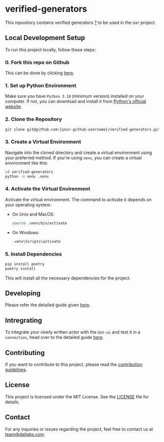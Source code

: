 # verified-generators

This repository contains verified generators [?](http://dat.com/what-are-verified-actors) to be used in the `dat` project.

## Local Development Setup

To run this project locally, follow these steps:

### 0. Fork this repo on Github

This can be done by clicking [here](https://github.com/dat-labs/verified-generators/fork).

### 1. Set up Python Environment

Make sure you have `Python 3.10` (minimum version) installed on your computer. If not, you can download and install it from [Python's official website](https://www.python.org/downloads/).

### 2. Clone the Repository

```bash
git clone git@github.com:{your-github-username}/verified-generators.git
```

### 3. Create a Virtual Environment
Navigate into the cloned directory and create a virtual environment using your preferred method. If you're using `venv`, you can create a virtual environment like this:

```bash
cd verified-generators
python -m venv .venv
```

### 4. Activate the Virtual Environment
Activate the virtual environment. The command to activate it depends on your operating system.

- On Unix and MacOS:
    ```bash
    source .venv/bin/activate
    ```
- On Windows:
    ```bash
    .venv\Scripts\activate
    ```

### 5. Install Dependencies

```bash
pip install poetry
poetry install
```

This will install all the necessary dependencies for the project.

## Developing
Please refer the detailed guide given [here](https://github.com/dat-labs/verified-generators/blob/main/DEV_GUIDE.md).

## Intregrating
To integrate your newly written actor with the `dat-ui` and test it in a `connection`, head over to the detailed guide [here](http://path/to/integration.guide).

## Contributing
If you want to contribute to this project, please read the [contribution guidelines](CONTRIBUTING).

## License
This project is licensed under the MIT License. See the [LICENSE](LICENSE) file for details.

## Contact
For any inquiries or issues regarding the project, feel free to contact us at <team@datlabs.com>.